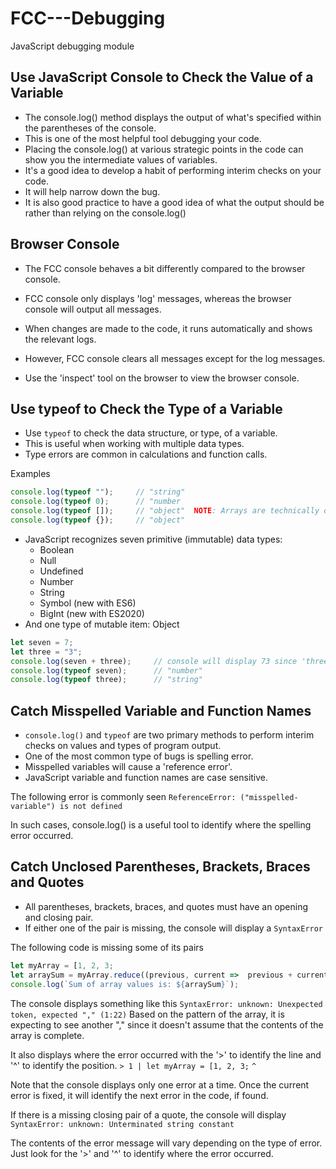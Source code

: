 # FCC---Debugging

JavaScript debugging module

## Use JavaScript Console to Check the Value of a Variable

- The console.log() method displays the output of what's specified within the parentheses of the console.
- This is one of the most helpful tool debugging your code.
- Placing the console.log() at various strategic points in the code can show you the intermediate values of variables.
- It's a good idea to develop a habit of performing interim checks on your code.
- It will help narrow down the bug.
- It is also good practice to have a good idea of what the output should be rather than relying on the console.log()

## Browser Console

- The FCC console behaves a bit differently compared to the browser console.
- FCC console only displays 'log' messages, whereas the browser console will output all messages.
- When changes are made to the code, it runs automatically and shows the relevant logs.
- However, FCC console clears all messages except for the log messages.

- Use the 'inspect' tool on the browser to view the browser console.

## Use typeof to Check the Type of a Variable

- Use ``` typeof ``` to check the data structure, or type, of a variable.
- This is useful when working with multiple data types.
- Type errors are common in calculations and function calls.

Examples

```js
console.log(typeof "");     // "string"
console.log(typeof 0);      // "number
console.log(typeof []);     // "object"  NOTE: Arrays are technically objects in JavaScript
console.log(typeof {});     // "object"
```

- JavaScript recognizes seven primitive (immutable) data types:
  - Boolean
  - Null
  - Undefined
  - Number
  - String
  - Symbol (new with ES6)
  - BigInt (new with ES2020)
- And one type of mutable item: Object

```js
let seven = 7;
let three = "3";
console.log(seven + three);     // console will display 73 since 'three' is defined as a string "3"
console.log(typeof seven);      // "number"
console.log(typeof three);      // "string"
```

## Catch Misspelled Variable and Function Names

- ``` console.log() ``` and ``` typeof ``` are two primary methods to perform interim checks on values and types of program output.
- One of the most common type of bugs is spelling error.
- Misspelled variables will cause a 'reference error'.
- JavaScript variable and function names are case sensitive.

The following error is commonly seen ``` ReferenceError: ("misspelled-variable") is not defined ```

In such cases, console.log() is a useful tool to identify where the spelling error occurred.

## Catch Unclosed Parentheses, Brackets, Braces and Quotes

- All parentheses, brackets, braces, and quotes must have an opening and closing pair.
- If either one of the pair is missing, the console will display a ``` SyntaxError ```

The following code is missing some of its pairs

```js
let myArray = [1, 2, 3;
let arraySum = myArray.reduce((previous, current =>  previous + current);
console.log(`Sum of array values is: ${arraySum}`);
```

The console displays something like this
``` SyntaxError: unknown: Unexpected token, expected "," (1:22) ```
Based on the pattern of the array, it is expecting to see another "," since it doesn't assume that the contents of the array is complete.

It also displays where the error occurred with the '>' to identify the line and '^' to identify the position.
```> 1 | let myArray = [1, 2, 3;```
                            ```^```

Note that the console displays only one error at a time.
Once the current error is fixed, it will identify the next error in the code, if found.

If there is a missing closing pair of a quote, the console will display ``` SyntaxError: unknown: Unterminated string constant ```

The contents of the error message will vary depending on the type of error.
Just look for the '>' and '^' to identify where the error occurred.
